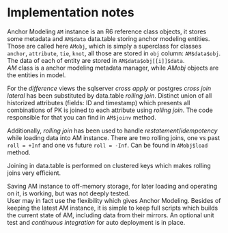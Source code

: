 # Implementation notes

Anchor Modeling `AM` instance is an R6 reference class objects, it stores some metadata and `AM$data` data.table storing anchor modeling entities. Those are called here `AMobj`, which is simply a superclass for classes `anchor`, `attribute`, `tie`, `knot`, all those are stored in `obj` column: `AM$data$obj`. The data of each of entity are stored in `AM$data$obj[[i]]$data`.  
*AM* class is a anchor modeling metadata manager, while *AMobj* objects are the entities in model.  

For the *difference* views the sqlserver *cross apply* or postgres *cross join lateral* has been substituted by data.table *rolling join*. Distinct union of all historized attributes (fields: ID and timestamp) which presents all combinations of PK is joined to each attribute using *rolling join*. The code responsible for that you can find in `AM$joinv` method.  

Additionally, *rolling join* has been used to handle *restatement*/*idempotency* while loading data into AM instance. There are two rolling joins, one vs past `roll = +Inf` and one vs future `roll = -Inf`. Can be found in `AMobj$load` method.  

Joining in data.table is performed on clustered keys which makes rolling joins very efficient.  

Saving AM instance to off-memory storage, for later loading and operating on it, is working, but was not deeply tested.  
User may in fact use the flexibility which gives Anchor Modeling. Besides of keeping the latest AM instance, it is simple to keep full scripts which builds the current state of AM, including data from their mirrors. An optional unit test and *continuous integration* for auto deployment is in place.  
